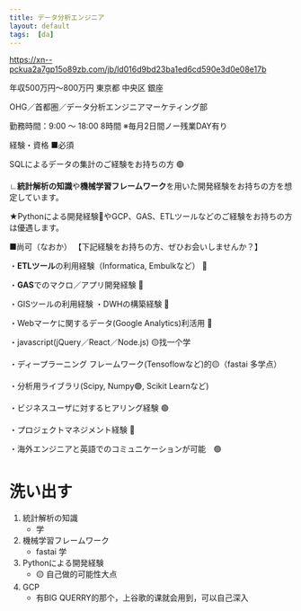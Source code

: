 ```yaml
---
title: データ分析エンジニア
layout: default
tags:  [da]
---
```



https://xn--pckua2a7gp15o89zb.com/jb/ld016d9bd23ba1ed6cd590e3d0e08e17b

年収500万円～800万円
東京都 中央区 銀座

OHG／首都圏／データ分析エンジニアマーケティング部

勤務時間：9:00 ～ 18:00
8時間
※毎月2日間ノー残業DAY有り


経験・資格
■必須

SQLによるデータの集計のご経験をお持ちの方 🟢

∟**統計解析の知識**や**機械学習フレームワーク**を用いた開発経験をお持ちの方を想定しています。

★Pythonによる開発経験🔴やGCP、GAS、ETLツールなどのご経験をお持ちの方は優遇します。

■尚可（なおか）
【下記経験をお持ちの方、ぜひお会いしませんか？】

・**ETLツール**の利用経験（Informatica, Embulkなど） 🔴

・**GAS**でのマクロ／アプリ開発経験 🔴

・GISツールの利用経験 ・DWHの構築経験 🔴

・Webマーケに関するデータ(Google Analytics)利活用 🔴

・javascript(jQuery／React／Node.js) 🟡找一个学

・ディープラーニング フレームワーク(Tensoflowなど)的🟡（fastai 多学点）

・分析用ライブラリ(Scipy, Numpy🟢, Scikit Learnなど) 

・ビジネスユーザに対するヒアリング経験 🟢

・プロジェクトマネジメント経験 🔴

・海外エンジニアと英語でのコミュニケーションが可能　🟢

# 洗い出す
1. 統計解析の知識　
   - 学
3. 機械学習フレームワーク
   - fastai 学
4. Pythonによる開発経験
   - 🟡 自己做的可能性大点
5. GCP 
    - 有BIG QUERRY的那个，上谷歌的课就会用到，可以自己深入
